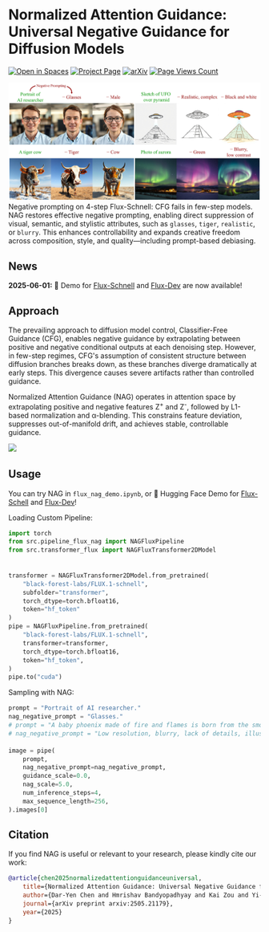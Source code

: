 # Normalized Attention Guidance: Universal Negative Guidance for Diffusion Models

[![Open in Spaces](https://huggingface.co/datasets/huggingface/badges/resolve/main/open-in-hf-spaces-sm.svg)](https://huggingface.co/spaces/ChenDY/NAG_FLUX.1-schnell)
[![Project Page](https://img.shields.io/badge/Project-Page-green.svg)](https://chendaryen.github.io/NAG.github.io/)
[![arXiv](https://img.shields.io/badge/arXiv-2505.21179-b31b1b.svg)](https://arxiv.org/abs/2505.21179)
[![Page Views Count](https://badges.toozhao.com/badges/01JWNDV5JQ2XT69RCZ5KQBCY0E/blue.svg)](https://badges.toozhao.com/stats/01JWNDV5JQ2XT69RCZ5KQBCY0E "Get your own page views count badge on badges.toozhao.com")


![](./assets/banner.jpg)
Negative prompting on 4-step Flux-Schnell:
CFG fails in few-step models. NAG restores effective negative prompting, enabling direct suppression of visual, semantic, and stylistic attributes, such as ``glasses``, ``tiger``, ``realistic``, or ``blurry``. This enhances controllability and expands creative freedom across composition, style, and quality—including prompt-based debiasing.


## News

**2025-06-01:** 🤗 Demo for [Flux-Schnell](https://huggingface.co/spaces/ChenDY/NAG_FLUX.1-schnell) and [Flux-Dev](https://huggingface.co/spaces/ChenDY/NAG_FLUX.1-dev) are now available!


## Approach

The prevailing approach to diffusion model control, Classifier-Free Guidance (CFG), enables negative guidance by extrapolating between positive and negative conditional outputs at each denoising step. However, in few-step regimes, CFG's assumption of consistent structure between diffusion branches breaks down, as these branches diverge dramatically at early steps. This divergence causes severe artifacts rather than controlled guidance.

Normalized Attention Guidance (NAG) operates in attention space by extrapolating positive and negative features Z<sup>+</sup> and Z<sup>-</sup>, followed by L1-based normalization and α-blending. This constrains feature deviation, suppresses out-of-manifold drift, and achieves stable, controllable guidance.

![](./assets/architecture.jpg)

## Usage

You can try NAG in `flux_nag_demo.ipynb`, or 🤗 Hugging Face Demo for [Flux-Schell](https://huggingface.co/spaces/ChenDY/NAG_FLUX.1-schnell) and [Flux-Dev](https://huggingface.co/spaces/ChenDY/NAG_FLUX.1-dev)!

Loading Custom Pipeline:

```python
import torch
from src.pipeline_flux_nag import NAGFluxPipeline
from src.transformer_flux import NAGFluxTransformer2DModel


transformer = NAGFluxTransformer2DModel.from_pretrained(
    "black-forest-labs/FLUX.1-schnell",
    subfolder="transformer",
    torch_dtype=torch.bfloat16,
    token="hf_token"
)
pipe = NAGFluxPipeline.from_pretrained(
    "black-forest-labs/FLUX.1-schnell",
    transformer=transformer,
    torch_dtype=torch.bfloat16,
    token="hf_token",
)
pipe.to("cuda")
```

Sampling with NAG:

```python
prompt = "Portrait of AI researcher."
nag_negative_prompt = "Glasses."
# prompt = "A baby phoenix made of fire and flames is born from the smoking ashes."
# nag_negative_prompt = "Low resolution, blurry, lack of details, illustration, cartoon, painting."

image = pipe(
    prompt,
    nag_negative_prompt=nag_negative_prompt,
    guidance_scale=0.0,
    nag_scale=5.0,
    num_inference_steps=4,
    max_sequence_length=256,
).images[0]
```


## Citation 

If you find NAG is useful or relevant to your research, please kindly cite our work:

```bib
@article{chen2025normalizedattentionguidanceuniversal,
    title={Normalized Attention Guidance: Universal Negative Guidance for Diffusion Model}, 
    author={Dar-Yen Chen and Hmrishav Bandyopadhyay and Kai Zou and Yi-Zhe Song},
    journal={arXiv preprint arxiv:2505.21179},
    year={2025}
}
```

